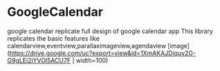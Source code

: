 # GoogleCalendar
google calendar replicate full design of google calendar app 
This library replicates the basic features like calendarview,eventview,parallaximageview,agendaview
[image](https://drive.google.com/uc?export=view&id=1XmAKAJDiquy2G-G9gLEi2iYVOl5ACU7F | width=100)

